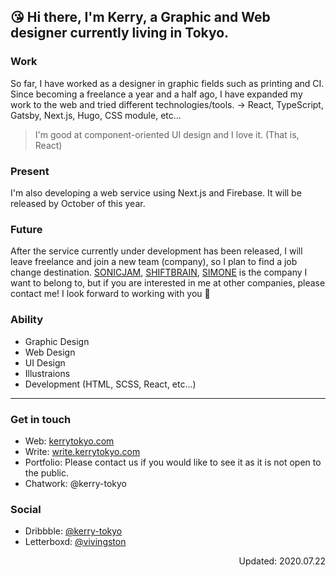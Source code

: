 ## 😘 Hi there, I'm Kerry, a Graphic and Web designer currently living in Tokyo.

### Work
So far, I have worked as a designer in graphic fields such as printing and CI. Since becoming a freelance a year and a half ago, I have expanded my work to the web and tried different technologies/tools. → React, TypeScript, Gatsby, Next.js, Hugo, CSS module, etc...

> I'm good at component-oriented UI design and I love it. (That is, React)

### Present 
I'm also developing a web service using Next.js and Firebase. It will be released by October of this year.

### Future 
After the service currently under development has been released, I will leave freelance and join a new team (company), so I plan to find a job change destination.
[SONICJAM](https://www.sonicjam.co.jp/), [SHIFTBRAIN](https://www.shiftbrain.com/), [SIMONE](https://ilovesimone.com/) is the company I want to belong to, but if you are interested in me at other companies, please contact me!
I look forward to working with you 🤝

### Ability
- Graphic Design
- Web Design
- UI Design
- Illustraions
- Development (HTML, SCSS, React, etc...)

---

### Get in touch
- Web: [kerrytokyo.com](https://kerrytokyo.com/)
- Write: [write.kerrytokyo.com](https://write.kerrytokyo.com/)
- Portfolio: Please contact us if you would like to see it as it is not open to the public.
- Chatwork: @kerry-tokyo

### Social
- Dribbble: [@kerry-tokyo](https://dribbble.com/kerry-tokyo)
- Letterboxd: [@vivingston](https://letterboxd.com/vivingston/)

<p align="right">Updated: 2020.07.22</p>
